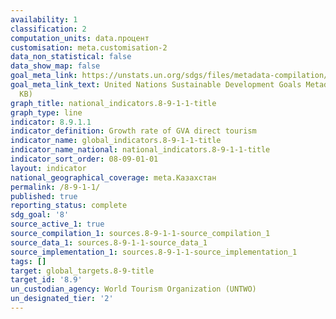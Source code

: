 ```yaml
---
availability: 1
classification: 2
computation_units: data.процент
customisation: meta.customisation-2
data_non_statistical: false
data_show_map: false
goal_meta_link: https://unstats.un.org/sdgs/files/metadata-compilation/Metadata-Goal-8.pdf
goal_meta_link_text: United Nations Sustainable Development Goals Metadata (PDF 526
  KB)
graph_title: national_indicators.8-9-1-1-title
graph_type: line
indicator: 8.9.1.1
indicator_definition: Growth rate of GVA direct tourism
indicator_name: global_indicators.8-9-1-1-title
indicator_name_national: national_indicators.8-9-1-1-title
indicator_sort_order: 08-09-01-01
layout: indicator
national_geographical_coverage: meta.Казахстан
permalink: /8-9-1-1/
published: true
reporting_status: complete
sdg_goal: '8'
source_active_1: true
source_compilation_1: sources.8-9-1-1-source_compilation_1
source_data_1: sources.8-9-1-1-source_data_1
source_implementation_1: sources.8-9-1-1-source_implementation_1
tags: []
target: global_targets.8-9-title
target_id: '8.9'
un_custodian_agency: World Tourism Organization (UNTWO)
un_designated_tier: '2'
---
```

